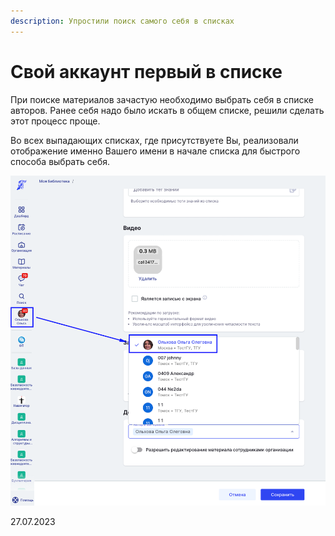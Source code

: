```yaml
---
description: Упростили поиск самого себя в списках
---
```


# Свой аккаунт первый в списке

При поиске материалов зачастую необходимо выбрать себя в списке авторов. Ранее себя надо было искать в общем списке, решили сделать этот процесс проще.

Во всех выпадающих списках, где присутствуете Вы, реализовали отображение именно Вашего имени в начале списка для быстрого способа выбрать себя.

![](<../../.gitbook/assets/image (6) (4).png>)

27.07.2023
